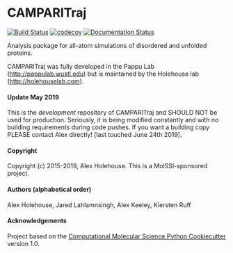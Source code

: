 CAMPARITraj
==============================
[![Build Status](https://travis-ci.org/holehouse-lab/camparitraj.svg?branch=master)](https://travis-ci.org/holehouse-lab/camparitraj)
[![codecov](https://codecov.io/gh/holehouse-lab/camparitraj/branch/master/graph/badge.svg)](https://codecov.io/gh/holehouse-lab/camparitraj)
[![Documentation Status](https://readthedocs.org/projects/camparitraj/badge/?version=latest)](https://camparitraj.readthedocs.io/en/latest/?badge=latest)


Analysis package for all-atom simulations of disordered and unfolded proteins. 

CAMPARITraj was fully developed in the Pappu Lab (http://pappulab.wustl.edu) but is maintained by the Holehouse lab (http://holehouselab.com).

#### Update May 2019
This is the *development* repository of CAMPARITraj and SHOULD NOT be used for production. Seriously, it is being modified constantly and with no building requirements during code pushes. If you want a building copy PLEASE contact Alex directly! [last touched June 24th 2019].

#### Copyright
Copyright (c) 2015-2019, Alex Holehouse. This is a MolSSI-sponsored project.

#### Authors (alphabetical order)
Alex Holehouse, Jared Lahlamnsingh, Alex Keeley, Kiersten Ruff

#### Acknowledgements
Project based on the 
[Computational Molecular Science Python Cookiecutter](https://github.com/molssi/cookiecutter-cms) version 1.0.

